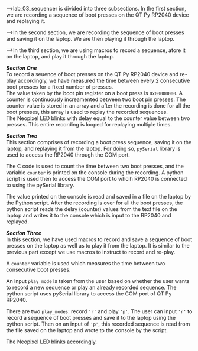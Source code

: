 -->lab_03_sequencer is divided into three subsections. In the first section, we are recording a sequence of boot presses on the QT Py RP2040 device and replaying it.

-->In the second section, we are recording the sequence of boot presses and saving it on the laptop. We are then playing it through the laptop.

-->In the third section, we are using macros to record a sequence, atore it on the laptop, and play it through the laptop.

***Section One***</br>
To record a seuence of boot presses on the QT Py RP2040 device and re-play accordingly, we have measured the time between every 2 consecutive boot presses for a fixed number of presses.</br>
The value taken by the boot pin register on a boot press is `0x00000000`. A counter is continuously increamented between two boot pin presses. The counter value is stored in an array and after the recording is done for all the boot presses, this array is used to replay the recorded sequences.</br>
The Neopixel LED blinks with delay equal to the counter value between two presses. 
This entire recording is looped for replaying multiple times. 


***Section Two***</br>
This section comprises of recording a boot press sequence, saving it on the laptop, and replaying it from the laptop. For doing so, `pySerial` library is used to access the RP2040 through the COM port.</br>

The C code is used to count the time between two boot presses, and the variable `counter` is printed on the console during the recording. A python script is used then to access the COM port to whcih RP2040 is connected to using the pySerial library.</br>

The value printed on the console is read and saved in a file on the laptop by the Python script. After the recording is over for all the boot presses, the python script reads the delay (counter) values from the text file on the laptop and writes it to the console which is input to the RP2040 and replayed. 


***Section Three***</br>
In this section, we have used macros to record and save a sequence of boot presses on the laptop as well as to play it from the laptop. It is similar to the previous part except we use macros to instruct to record and re-play.

A `counter` variable is used which measures the time between two consecutive boot presses. 

An input `play_mode` is taken from the user based on whether the user wants to record a new sequence or play an already recorded sequence. The python script uses pySerial library to access the COM port of QT Py RP2040. 

There are two `play_modes`: record `'r'` and play `'p'`. The user can input `'r'` to record a sequence of boot presses and save it to the laptop using the python script. Then on an input of `'p'`, this recorded sequence is read from the file saved on the laptop and wrote to the console by the script. 

The Neopixel LED blinks accordingly.










